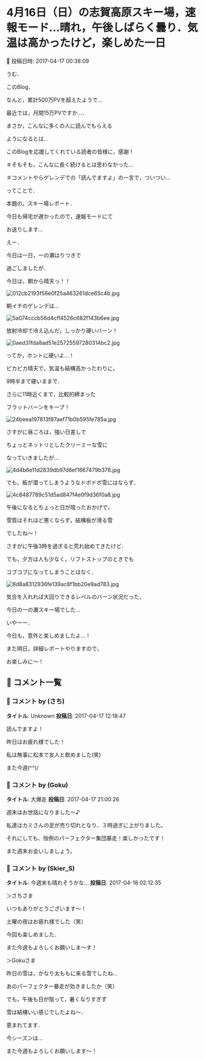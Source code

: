 # 4月16日（日）の志賀高原スキー場，速報モード…晴れ，午後しばらく曇り．気温は高かったけど，楽しめた一日

📅 投稿日時: 2017-04-17 00:38:09

うむ．


このBlog．


なんと，累計500万PVを超えたようで…





最近では，月間15万PVですか…．


まさか，こんなに多くの人に読んでもらえる


ようになるとは…


このBlogを応援してくれている読者の皆様に，感謝！


＃そもそも，こんなに長く続けるとは思わなかった…


＃コメントやらゲレンデでの「読んでますよ」の一言で，ついつい…





ってことで．


本題の，スキー場レポート．


今日も帰宅が遅かったので，速報モードにて


お送りします…





えー．


今日は一日，一の瀬はりつきで


過ごしましたが．





今日は，朝から晴天っ！！




![012cb2193f56e0f25a463261dce65c4b.jpg](images/012cb2193f56e0f25a463261dce65c4b.jpg)




朝イチのゲレンデは…




![5a074cccb56d4cff4526c682f143b6ee.jpg](images/5a074cccb56d4cff4526c682f143b6ee.jpg)




放射冷却で冷え込んだ，しっかり硬いバーン！




![0aed31fda8ad51e25725597280314bc2.jpg](images/0aed31fda8ad51e25725597280314bc2.jpg)




ってか，ホントに硬いよ…！





ピカピカ晴天で，気温も結構高かったわりに，


9時半まで硬いままで．


さらに11時近くまで，比較的締まった


フラットバーンをキープ！




![24beea197813f87aef71b0b595fe785a.jpg](images/24beea197813f87aef71b0b595fe785a.jpg)




さすがに昼ごろは，強い日差しで


ちょっとネットリとしたクリーミーな雪に


なっていきましたが…




![4d4b6e11d2839db97d6ef1667479b376.jpg](images/4d4b6e11d2839db97d6ef1667479b376.jpg)




でも，板が潜ってしまうようなドボドボ雪にはならず．




![4c8487789c51d5ad847f4e0f9d36f0a8.jpg](images/4c8487789c51d5ad847f4e0f9d36f0a8.jpg)




午後になるとちょっと日が陰ったおかげで，


雪質はそれほど悪くならず，結構板が滑る雪


でしたね～！





さすがに午後3時を過ぎると荒れ始めてきたけど．


でも，夕方は人も少なく，リフトストップのときでも


コブコブになってしまうことはなく．




![8d8a8312936fe139ac8f1bb20e9ad783.jpg](images/8d8a8312936fe139ac8f1bb20e9ad783.jpg)




気合を入れれば大回りできるレベルのバーン状況だった，


今日の一の瀬スキー場でした…





いやーー．


今日も，意外と楽しめましたよ…！





また明日，詳細レポートやりますので，


お楽しみに～！

## 💬 コメント一覧

### 💬 コメント by (さち)
**タイトル**: Unknown
**投稿日**: 2017-04-17 12:18:47

読んでますよ！

昨日はお疲れ様でした！

私は無事に松本で友人と飲めました(笑)

また今週(^^)/

### 💬 コメント by (Goku)
**タイトル**: 大爆走
**投稿日**: 2017-04-17 21:00:26

週末はお世話になりました～♪

私達はカミさんの足が売り切れとなり、３時過ぎに上がりました。

それにしても、恒例のパーフェクター集団暴走！楽しかったです！

また週末お会いしましょう。

### 💬 コメント by (Skier_S)
**タイトル**: 今週末も晴れそうかな…
**投稿日**: 2017-04-18 02:12:35

＞さちさま

いつもありがとうございます～！

土曜の夜はお疲れ様でした（笑）

今回も楽しめました．

また今週もよろしくお願いしま～す！



＞Gokuさま

昨日の雪は，かなり太ももに来る雪でしたね…

あのパーフェクター暴走が効きましたか（笑）

でも，午後も日が陰って，暑くなりすぎず

雪は結構いい感じでしたよね～．

恵まれてます．

今シーズンは…

また今週もよろしくお願いします～！

